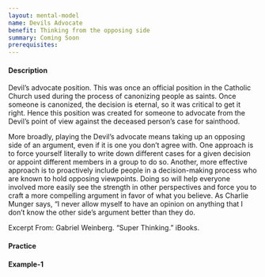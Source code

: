 ```yaml
---
layout: mental-model
name: Devils Advocate
benefit: Thinking from the opposing side
summary: Coming Soon
prerequisites:
---
```


#### Description

Devil’s advocate position. This was once an official position in the Catholic Church used during the process of canonizing people as saints. Once someone is canonized, the decision is eternal, so it was critical to get it right. Hence this position was created for someone to advocate from the Devil’s point of view against the deceased person’s case for sainthood. 

More broadly, playing the Devil’s advocate means taking up an opposing side of an argument, even if it is one you don’t agree with. One approach is to force yourself literally to write down different cases for a given decision or appoint different members in a group to do so. Another, more effective approach is to proactively include people in a decision-making process who are known to hold opposing viewpoints. Doing so will help everyone involved more easily see the strength in other perspectives and force you to craft a more compelling argument in favor of what you believe. As Charlie Munger says, “I never allow myself to have an opinion on anything that I don’t know the other side’s argument better than they do.

Excerpt From: Gabriel Weinberg. “Super Thinking.” iBooks. 

#### Practice


#### Example-1
